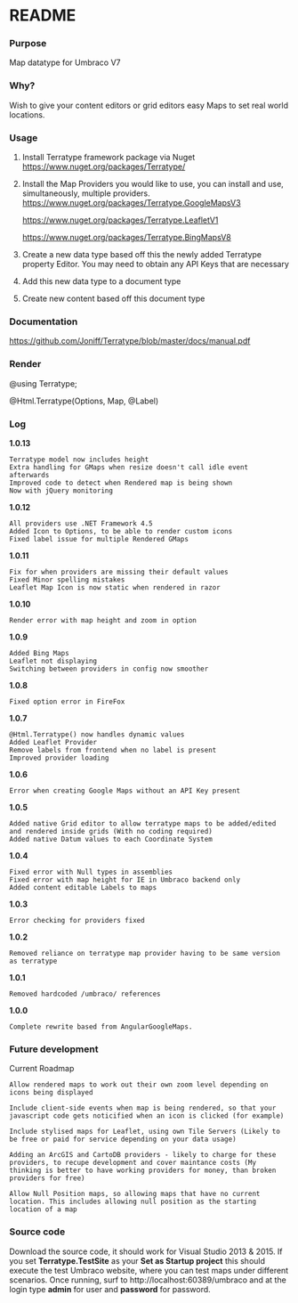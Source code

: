# README #

### Purpose ###
Map datatype for Umbraco V7 

### Why? ###
Wish to give your content editors or grid editors easy Maps to set real world locations. 
 
### Usage ###
1. Install Terratype framework package via Nuget
   https://www.nuget.org/packages/Terratype/

2. Install the Map Providers you would like to use, you can install and use, simultaneously, multiple providers.
   https://www.nuget.org/packages/Terratype.GoogleMapsV3
   
   https://www.nuget.org/packages/Terratype.LeafletV1
   
   https://www.nuget.org/packages/Terratype.BingMapsV8
   
   
3. Create a new data type based off this the newly added Terratype property Editor. You may need to obtain any API Keys that are necessary 

4. Add this new data type to a document type

5. Create new content based off this document type

### Documentation ###

https://github.com/Joniff/Terratype/blob/master/docs/manual.pdf


### Render ###

@using Terratype;

@Html.Terratype(Options, Map, @<text>Label</text>)




 
### Log ###

**1.0.13**

	Terratype model now includes height
	Extra handling for GMaps when resize doesn't call idle event afterwards
	Improved code to detect when Rendered map is being shown
	Now with jQuery monitoring


**1.0.12**

	All providers use .NET Framework 4.5
	Added Icon to Options, to be able to render custom icons 
	Fixed label issue for multiple Rendered GMaps 


**1.0.11**

	Fix for when providers are missing their default values
	Fixed Minor spelling mistakes
	Leaflet Map Icon is now static when rendered in razor
	
**1.0.10**

	Render error with map height and zoom in option 


**1.0.9**

	Added Bing Maps
	Leaflet not displaying
	Switching between providers in config now smoother


**1.0.8**

	Fixed option error in FireFox

	
**1.0.7**

	@Html.Terratype() now handles dynamic values
	Added Leaflet Provider
	Remove labels from frontend when no label is present
	Improved provider loading

	
**1.0.6**

	Error when creating Google Maps without an API Key present

	
**1.0.5**

	Added native Grid editor to allow terratype maps to be added/edited and rendered inside grids (With no coding required)
	Added native Datum values to each Coordinate System

	
**1.0.4**

	Fixed error with Null types in assemblies
	Fixed error with map height for IE in Umbraco backend only
	Added content editable Labels to maps


**1.0.3**

	Error checking for providers fixed


**1.0.2**

	Removed reliance on terratype map provider having to be same version as terratype

	
**1.0.1**

	Removed hardcoded /umbraco/ references


**1.0.0**

	Complete rewrite based from AngularGoogleMaps.

	
	
### Future development ###

Current Roadmap

	Allow rendered maps to work out their own zoom level depending on icons being displayed

	Include client-side events when map is being rendered, so that your javascript code gets noticified when an icon is clicked (for example)

	Include stylised maps for Leaflet, using own Tile Servers (Likely to be free or paid for service depending on your data usage)

	Adding an ArcGIS and CartoDB providers - likely to charge for these providers, to recupe development and cover maintance costs (My thinking is better to have working providers for money, than broken providers for free)

	Allow Null Position maps, so allowing maps that have no current location. This includes allowing null position as the starting location of a map
	
	
	
### Source code ###

Download the source code, it should work for Visual Studio 2013 & 2015. If you set **Terratype.TestSite** as your **Set as Startup project** this should execute the test Umbraco website, where you can test maps under different scenarios. Once running, surf to http://localhost:60389/umbraco and at the login type **admin** for user and **password** for password.

